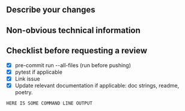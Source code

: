 <!---
Please write your PR name in the present imperative tense. Examples of present imperative tense are:
"Fix issue in the dispatcher where…", "Improve our handling of…", etc."

For more information on Pull Requests, you can reference here:
https://success.vanillaforums.com/kb/articles/228-using-pull-requests-to-contribute
-->
## Describe your changes


## Non-obvious technical information


## Checklist before requesting a review
- [x] pre-commit run --all-files (run before pushing)
- [x] pytest if applicable
- [x] Link issue
- [x] Update relevant documentation if applicable: doc strings, readme, poetry.

```commandline
HERE IS SOME COMMAND LINE OUTPUT
```
